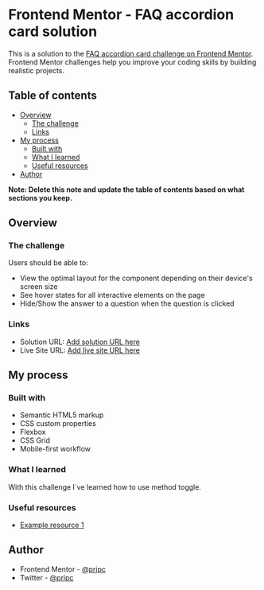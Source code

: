 # Frontend Mentor - FAQ accordion card solution

This is a solution to the [FAQ accordion card challenge on Frontend Mentor](https://www.frontendmentor.io/challenges/faq-accordion-card-XlyjD0Oam). Frontend Mentor challenges help you improve your coding skills by building realistic projects. 

## Table of contents

- [Overview](#overview)
  - [The challenge](#the-challenge)
  - [Links](#links)
- [My process](#my-process)
  - [Built with](#built-with)
  - [What I learned](#what-i-learned)
  - [Useful resources](#useful-resources)
- [Author](#author)

**Note: Delete this note and update the table of contents based on what sections you keep.**

## Overview

### The challenge

Users should be able to:

- View the optimal layout for the component depending on their device's screen size
- See hover states for all interactive elements on the page
- Hide/Show the answer to a question when the question is clicked

### Links

- Solution URL: [Add solution URL here](https://github.com/pripc/FAQ-ACCORDION-CARD.git)
- Live Site URL: [Add live site URL here](https://merry-kelpie-ecf08a.netlify.app/)

## My process

### Built with

- Semantic HTML5 markup
- CSS custom properties
- Flexbox
- CSS Grid
- Mobile-first workflow


### What I learned

With this challenge I`ve learned how to use method toggle. 


### Useful resources

- [Example resource 1](https://www.w3schools.com) 

## Author

- Frontend Mentor - [@pripc](https://www.frontendmentor.io/profile/pripc)
- Twitter - [@pripc](https://github.com/pripc)

